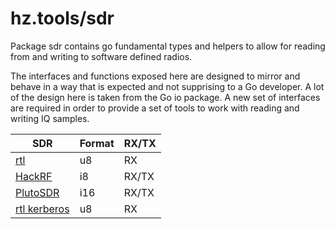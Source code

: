 # hz.tools/sdr

Package sdr contains go fundamental types and helpers to allow for
reading from and writing to software defined radios.

The interfaces and functions exposed here are designed to mirror and behave
in a way that is expected and not supprising to a Go developer. A lot of the
design here is taken from the Go io package. A new set of interfaces are
required in order to provide a set of tools to work with reading and writing
IQ samples.

| SDR                                    | Format   | RX/TX  |
|----------------------------------------|----------|--------|
| [rtl](rtl/README.md)                   | u8       | RX     |
| [HackRF](hackrf/README.md)             | i8       | RX/TX  |
| [PlutoSDR](pluto/README.md)            | i16      | RX/TX  |
| [rtl kerberos](rtl/kerberos/README.md) | u8       | RX     |
